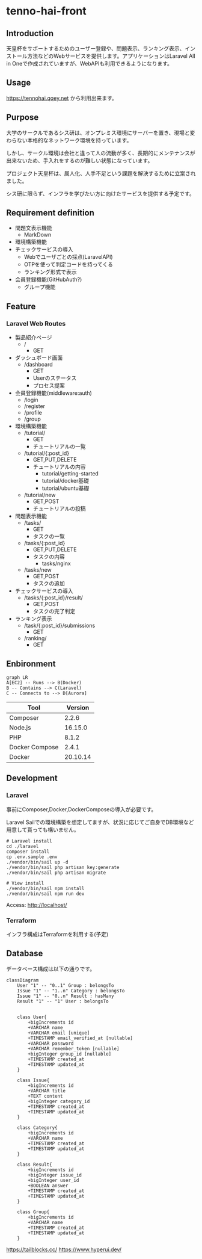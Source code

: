 # tenno-hai-front

## Introduction
<!-- 概要 -->
天皇杯をサポートするためのユーザー登録や、問題表示、ランキング表示、インストール方法などのWebサービスを提供します。アプリケーションはLaravel All in Oneで作成されていますが、WebAPIも利用できるようになります。

## Usage
<!-- 使い方 -->
<https://tennohai.qqey.net> から利用出来ます。

<!-- TODO -->

## Purpose
<!-- 課題目的 -->

大学のサークルであるシス研は、オンプレミス環境にサーバーを置き、現場と変わらない本格的なネットワーク環境を持っています。

しかし、サークル環境は会社と違って人の流動が多く、長期的にメンテナンスが出来ないため、手入れをするのが難しい状態になっています。

プロジェクト天皇杯は、属人化、人手不足という課題を解決するために立案されました。

シス研に限らず、インフラを学びたい方に向けたサービスを提供する予定です。

## Requirement definition
<!-- 要件定義 -->

- 問題文表示機能
  - MarkDown
- 環境構築機能
- チェックサービスの導入
  - Webでユーザごとの採点(LaravelAPI)
  - OTPを使って判定コードを持ってくる
  - ランキング形式で表示
- 会員登録機能(GitHubAuth?)
  - グループ機能

## Feature

### Laravel Web Routes

- 製品紹介ページ
    - /
        - GET
- ダッシュボード画面
    - /dashboard
        - GET
        - Userのステータス
        - プロセス提案
- 会員登録機能(middleware:auth)
  - /login
  - /register
  - /profile
  - /group
- 環境構築機能
    - /tutorial/
        - GET
        - チュートリアルの一覧
    - /tutorial/{:post_id}
        - GET,PUT,DELETE
        - チュートリアルの内容
            - tutorial/getting-started
            - tutorial/docker基礎
            - tutorial/ubuntu基礎
    - /tutorial/new
        - GET,POST
        - チュートリアルの投稿
- 問題表示機能
    - /tasks/
        - GET
        - タスクの一覧
    - /tasks/{:post_id}
        - GET,PUT,DELETE
        - タスクの内容
            - tasks/nginx
    - /tasks/new
        - GET,POST
        - タスクの追加
- チェックサービスの導入
    - /tasks/{:post_id}/result/
        - GET,POST
        - タスクの完了判定
- ランキング表示
    - /task/{:post_id}/submissions
        - GET
    - /ranking/
        - GET

## Enbironment

```mermaid
graph LR
A[EC2] -- Runs --> B(Docker)
B -- Contains --> C(Laravel)
C -- Connects to --> D[Aurora]
```

| Tool           | Version  |
| -------------- | -------- |
| Composer       | 2.2.6    |
| Node.js        | 16.15.0  |
| PHP            | 8.1.2    |
| Docker Compose | 2.4.1    |
| Docker         | 20.10.14 |

## Development
<!-- 開発着手方法 -->
### Laravel

事前にComposer,Docker,DockerComposeの導入が必要です。

Laravel Sailでの環境構築を想定してますが、状況に応じてご自身でDB環境など用意して貰っても構いません。

```shell
# Laravel install
cd ./laravel
composer install
cp .env.sample .env
./vendor/bin/sail up -d
./vendor/bin/sail php artisan key:generate
./vendor/bin/sail php artisan migrate

# View install
./vendor/bin/sail npm install
./vendor/bin/sail npm run dev
```

Access: <http://localhost/>

### Terraform

インフラ構成はTerraformを利用する(予定)

## Database
<!-- データベース構成 -->
データベース構成は以下の通りです。

```mermaid
classDiagram
    User "1" -- "0..1" Group : belongsTo
    Issue "1" -- "1..n" Category : belongsTo
    Issue "1" -- "0..n" Result : hasMany
    Result "1" -- "1" User : belongsTo


    class User{
        +bigIncrements id
        +VARCHAR name
        +VARCHAR email [unique]
        +TIMESTAMP email_verified_at [nullable]
        +VARCHAR password
        +VARCHAR remember_token [nullable]
        +bigInteger group_id [nullable]
        +TIMESTAMP created_at
        +TIMESTAMP updated_at
    }
    
    class Issue{
        +bigIncrements id
        +VARCHAR title
        +TEXT content
        +bigInteger category_id
        +TIMESTAMP created_at
        +TIMESTAMP updated_at
    }

    class Category{
        +bigIncrements id
        +VARCHAR name
        +TIMESTAMP created_at
        +TIMESTAMP updated_at
    }

    class Result{
        +bigIncrements id
        +bigInteger issue_id
        +bigInteger user_id
        +BOOLEAN answer
        +TIMESTAMP created_at
        +TIMESTAMP updated_at
    }

    class Group{
        +bigIncrements id
        +VARCHAR name
        +TIMESTAMP created_at
        +TIMESTAMP updated_at
    }
```

https://tailblocks.cc/
https://www.hyperui.dev/
